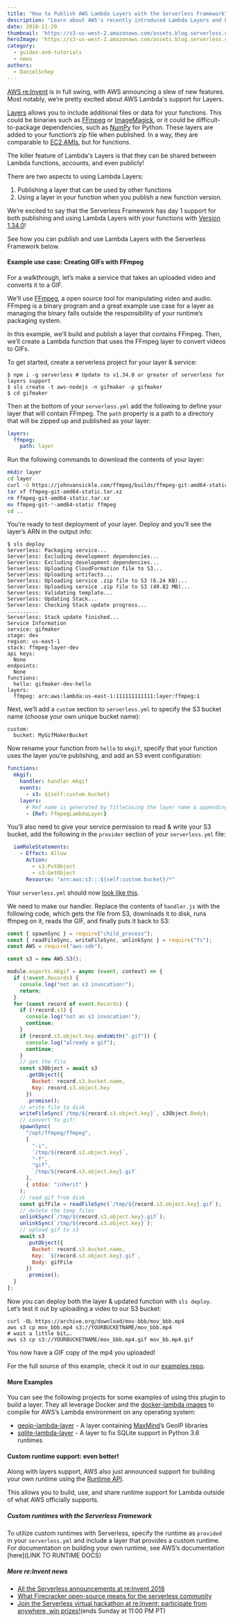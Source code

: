 ```yaml
---
title: "How to Publish AWS Lambda Layers with the Serverless Framework"
description: "Learn about AWS's recently introduced Lambda Layers and how to publish and use them with Serverless Framework."
date: 2018-11-29
thumbnail: 'https://s3-us-west-2.amazonaws.com/assets.blog.serverless.com/reinvent/lambda-layers-thumb.png'
heroImage: ‘https://s3-us-west-2.amazonaws.com/assets.blog.serverless.com/reinvent/lambda-layers-header.png’
category:
  - guides-and-tutorials
  - news
authors:
  - DanielSchep
---
```


[AWS re:Invent](https://serverless.com/blog/reinvent-2018-serverless-announcements) is in full swing, with AWS announcing a slew of new features. Most notably, we’re pretty excited about AWS Lambda's support for Layers.

[Layers](
https://aws.amazon.com/blogs/aws/new-for-aws-lambda-use-any-programming-language-and-share-common-components/) allows you to include additional files or data for your functions. This could be binaries such as [FFmpeg](https://www.ffmpeg.org/) or [ImageMagick](https://imagemagick.org/script/index.php), or it could be difficult-to-package dependencies, such as [NumPy](http://www.numpy.org/) for Python. These layers are added to your function’s zip file when published. In a way, they are comparable to [EC2 AMIs](https://docs.aws.amazon.com/AWSEC2/latest/UserGuide/AMIs.html), but for functions. 

The killer feature of Lambda's Layers is that they can be shared between Lambda functions, accounts, and even publicly!

There are two aspects to using Lambda Layers:

1. Publishing a layer that can be used by other functions
2. Using a layer in your function when you publish a new function version.

We’re excited to say that the Serverless Framework has day 1 support for both publishing and using Lambda Layers with your functions with [Version 1.34.0](https://github.com/serverless/serverless/releases/tag/v1.34.0)!

See how you can publish and use Lambda Layers with the Serverless Framework below.

#### Example use case: Creating GIFs with FFmpeg

For a walkthrough, let’s make a service that takes an uploaded video and converts it to a GIF. 

We’ll use [FFmpeg](https://www.ffmpeg.org), a open source tool for manipulating video and audio. FFmpeg is a binary program and a great example use case for a layer as managing the binary falls outside the responsibility of your runtime’s packaging system.

In this example, we’ll build and publish a layer that contains FFmpeg. Then, we’ll create a Lambda function that uses the FFmpeg layer to convert videos to GIFs.
 
To get started, create a serverless project for your layer & service:

```
$ npm i -g serverless # Update to v1.34.0 or greater of serverless for layers support
$ sls create -t aws-nodejs -n gifmaker -p gifmaker
$ cd gifmaker
```

Then at the bottom of your `serverless.yml` add the following to define your layer that will contain FFmpeg. The `path` property is a path to a directory that will be zipped up and published as your layer:

```yaml
layers:
  ffmpeg:
    path: layer
```

Run the following commands to download the contents of your layer:

```bash
mkdir layer
cd layer
curl -O https://johnvansickle.com/ffmpeg/builds/ffmpeg-git-amd64-static.tar.xz
tar xf ffmpeg-git-amd64-static.tar.xz
rm ffmpeg-git-amd64-static.tar.xz
mv ffmpeg-git-*-amd64-static ffmpeg
cd ..
```

You’re ready to test deployment of your layer. Deploy and you’ll see the layer’s ARN in the output info:

```
$ sls deploy
Serverless: Packaging service...
Serverless: Excluding development dependencies...
Serverless: Excluding development dependencies...
Serverless: Uploading CloudFormation file to S3...
Serverless: Uploading artifacts...
Serverless: Uploading service .zip file to S3 (6.24 KB)...
Serverless: Uploading service .zip file to S3 (49.82 MB)...
Serverless: Validating template...
Serverless: Updating Stack...
Serverless: Checking Stack update progress...
..........
Serverless: Stack update finished...
Service Information
service: gifmaker
stage: dev
region: us-east-1
stack: ffmpeg-layer-dev
api keys:
  None
endpoints:
  None
functions:
  hello: gifmaker-dev-hello
layers:
  ffmpeg: arn:aws:lambda:us-east-1:111111111111:layer:ffmpeg:1
```

Next, we’ll add a `custom` section to `serverless.yml` to specify the S3 bucket name (choose your own unique bucket name):

```
custom:
  bucket: MyGifMakerBucket
```
Now rename your function from `hello` to `mkgif`, specify that your function uses the layer you’re publishing, and add an S3 event configuration:
```yaml
functions:
  mkgif:
    handler: handler.mkgif
    events:
      - s3: ${self:custom.bucket}
    layers:
      # Ref name is generated by TitleCasing the layer name & appending LambdaLayer
      - {Ref: FfmpegLambdaLayer}
```
You’ll also need to give your service permission to read & write your S3 bucket, add the following in the `provider` section of your `serverless.yml` file:
```yaml
  iamRoleStatements:
    - Effect: Allow
      Action:
        - s3:PutObject
        - s3:GetObject
      Resource: "arn:aws:s3:::${self:custom.bucket}/*"
```

Your `serverless.yml` should now [look like this](https://github.com/serverless/examples/blob/master/aws-ffmpeg-layer/serverless.yml).

We need to make our handler. Replace the contents of `handler.js` with the following code, which gets the file from S3, downloads it to disk, runs ffmpeg on it, reads the GIF, and finally puts it back to S3:

```javascript
const { spawnSync } = require("child_process");
const { readFileSync, writeFileSync, unlinkSync } = require("fs");
const AWS = require("aws-sdk");

const s3 = new AWS.S3();

module.exports.mkgif = async (event, context) => {
  if (!event.Records) {
    console.log("not an s3 invocation!");
    return;
  }
  for (const record of event.Records) {
    if (!record.s3) {
      console.log("not an s3 invocation!");
      continue;
    }
    if (record.s3.object.key.endsWith(".gif")) {
      console.log("already a gif");
      continue;
    }
    // get the file
    const s3Object = await s3
      .getObject({
        Bucket: record.s3.bucket.name,
        Key: record.s3.object.key
      })
      .promise();
    // write file to disk
    writeFileSync(`/tmp/${record.s3.object.key}`, s3Object.Body);
    // convert to gif!
    spawnSync(
      "/opt/ffmpeg/ffmpeg",
      [
        "-i",
        `/tmp/${record.s3.object.key}`,
        "-f",
        "gif",
        `/tmp/${record.s3.object.key}.gif`
      ],
      { stdio: "inherit" }
    );
    // read gif from disk
    const gifFile = readFileSync(`/tmp/${record.s3.object.key}.gif`);
    // delete the temp files
    unlinkSync(`/tmp/${record.s3.object.key}.gif`);
    unlinkSync(`/tmp/${record.s3.object.key}`);
    // upload gif to s3
    await s3
      .putObject({
        Bucket: record.s3.bucket.name,
        Key: `${record.s3.object.key}.gif`,
        Body: gifFile
      })
      .promise();
  }
};
```

Now you can deploy both the layer & updated function with `sls deploy`. Let’s test it out by uploading a video to our S3 bucket:

```
curl -OL https://archive.org/download/mov-bbb/mov_bbb.mp4
aws s3 cp mov_bbb.mp4 s3://YOURBUCKETNAME/mov_bbb.mp4
# wait a little bit….
aws s3 cp s3://YOURBUCKETNAME/mov_bbb.mp4.gif mov_bb.mp4.gif
```
You now have a GIF copy of the mp4 you uploaded!

For the full source of this example, check it out in our [examples repo](https://github.com/serverless/examples/tree/master/aws-ffmpeg-layer).

#### More Examples

You can see the following projects for some examples of using this plugin to build a layer. They all leverage Docker and the [docker-lambda images](https://github.com/lambci/docker-lambda) to compile for AWS’s Lambda environment on any operating system:

 * [geoip-lambda-layer](https://github.com/dschep/geoip-lambda-layer) - A layer containing [MaxMind](https://maxmind.com)’s GeoIP libraries
 * [sqlite-lambda-layer](https://github.com/dschep/sqlite-lambda-layer) - A layer to fix SQLite support in Python 3.6 runtimes

#### Custom runtime support: even better!

Along with layers support, AWS also just announced support for building your own runtime using the [Runtime API](https://aws.amazon.com/blogs/aws/new-for-aws-lambda-use-any-programming-language-and-share-common-components/).

This allows you to build, use, and share runtime support for Lambda outside of what AWS officially supports.

##### Custom runtimes with the Serverless Framework

To utilize custom runtimes with Serverless, specify the runtime as `provided` in your `serverless.yml` and include a layer that provides a custom runtime. For documentation on building your own runtime, see AWS’s documentation [here](LINK TO RUNTIME DOCS)

##### More re:Invent news

* [All the Serverless announcements at re:Invent 2018](https://serverless.com/blog/reinvent-2018-serverless-announcements/)
* [What Firecracker open-source means for the serverless community](https://serverless.com/blog/firecracker-what-means-serverless/)
* [Join the Serverless virtual hackathon at re:Invent; participate from anywhere, win prizes!](https://serverless.com/blog/no-server-november-reinvent-hackathon/)(ends Sunday at 11:00 PM PT)
